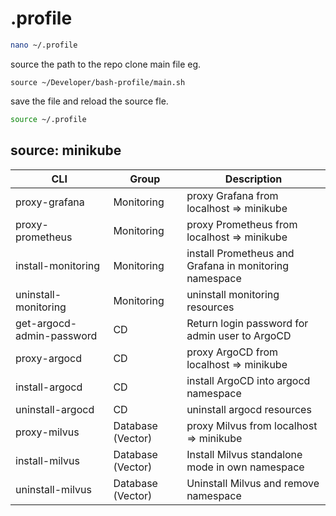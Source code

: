 # .profile

```bash
nano ~/.profile
```

source the path to the repo clone main file eg.

```
source ~/Developer/bash-profile/main.sh
```

save the file and reload the source fle.

```bash
source ~/.profile
```

## source: minikube
| CLI   | Group | Description |
| ----- | ----- | ----------- |
| proxy-grafana | Monitoring | proxy Grafana from localhost => minikube |
| proxy-prometheus | Monitoring |proxy Prometheus from localhost => minikube |
| install-monitoring | Monitoring |install Prometheus and Grafana in monitoring namespace |
| uninstall-monitoring | Monitoring |uninstall monitoring resources |
| get-argocd-admin-password | CD | Return login password for admin user to ArgoCD |
| proxy-argocd | CD | proxy ArgoCD from localhost => minikube |
| install-argocd | CD | install ArgoCD into argocd namespace |
| uninstall-argocd | CD | uninstall argocd resources |
| proxy-milvus | Database (Vector) | proxy Milvus from localhost => minikube |
| install-milvus | Database (Vector) | Install Milvus standalone mode in own namespace |
| uninstall-milvus | Database (Vector) | Uninstall Milvus and remove namespace |